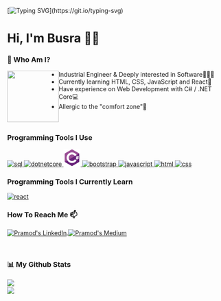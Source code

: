 
[![Typing SVG](https://readme-typing-svg.herokuapp.com/?lines=Your+Comfort+Zone+Will+Kill+You!)](https://git.io/typing-svg)

<h1>Hi, I'm Busra 👋🏻 </h1>

<h3 align="left">🙋 Who Am I? </h3>

<a href="https://github.com/sponsors/M0nica"><img align="left" width="120" height="120" src="https://github.com/M0nica/M0nica/blob/main/octomonica/m0nica-octocat-rotating.gif?raw=true"></a>
- Industrial Engineer & Deeply interested in Software👩🏻‍💻
- Currently learning HTML, CSS, JavaScript and React🚀
- Have experience on Web Development with C# / .NET Core💻
- Allergic to the "comfort zone"👻

<br/>
<h3 align="left">Programming Tools I Use</h3>
<p align="left"> <a href="https://www.w3schools.com/sql/" target="_blank"> <img src="https://image.flaticon.com/icons/png/512/541/541499.png" alt="sql" width="40" height="40"/> </a> <a href="https://docs.microsoft.com/en-us/aspnet/core/introduction-to-aspnet-core?view=aspnetcore-5.0" target="_blank"> <img src="https://upload.wikimedia.org/wikipedia/commons/thumb/e/ee/.NET_Core_Logo.svg/2048px-.NET_Core_Logo.svg.png" alt="dotnetcore" width="40" height="40"/>  </a>  <a href="https://www.w3schools.com/cs/" target="_blank"> <img src="https://raw.githubusercontent.com/devicons/devicon/master/icons/csharp/csharp-original.svg" alt="csharp" width="40" height="40"/>  </a>  <a href="https://getbootstrap.com" target="_blank"> <img src="https://img.icons8.com/color/452/bootstrap.png" alt="bootstrap" width="40" height="40"/> </a>  <a href="https://www.w3schools.com/html/" target="_blank"> <img src="https://www.vectorlogo.zone/logos/javascript/javascript-ar21.svg" alt="javascript" width="50" height="40"/>  </a>   <a href="https://www.w3schools.com/html/" target="_blank"> <img src="https://www.vectorlogo.zone/logos/w3_html5/w3_html5-ar21.svg" alt="html" width="40" height="40"/>  </a> <a href="https://www.w3schools.com/html/" target="_blank"> <img src="https://www.vectorlogo.zone/logos/w3_css/w3_css-ar21.svg" alt="css" width="40" height="40"/>  </a>  

<h3 align="left">Programming Tools I Currently Learn</h3>
<p align="left"> <a href="https://www.w3schools.com/react/default.asp" target="_blank"> <img src="https://www.vectorlogo.zone/logos/reactjs/reactjs-ar21.svg" alt="react" width="60" height="40"/></a> 

<h3 align="left">How To Reach Me 📫 </h3>
<p align="left"> <a href="https://www.linkedin.com/in/busragayret/">
<img align="center" alt="Pramod's LinkedIn" width="30px" src="https://img.icons8.com/ios/40/000000/linkedin-circled--v4.png" />  <a href="https://https://medium.com/@busragayrett/"> <img align="center" alt="Pramod's Medium" width="30px" src="https://img.icons8.com/ios/40/000000/medium-monogram--v2.png" /> </a>
</p>
</br>
<h3> 📊 My Github Stats </h3>
<div>
<img height="165em" align="center" src="https://github-readme-stats.vercel.app/api?username=busragayret&show_icons=true&theme=radical" />
</div>
<a href="https://git.io/streak-stats">
  <img height="165em" align="center" src="https://github-readme-streak-stats.herokuapp.com?user=busragayret&theme=radical&date_format=j%20M%5B%20Y%5D" />
</a>
</div>

<!--
![Languages](https://github-readme-stats.vercel.app/api/top-langs/?username=busragayret&layout=compact&theme=dark)
